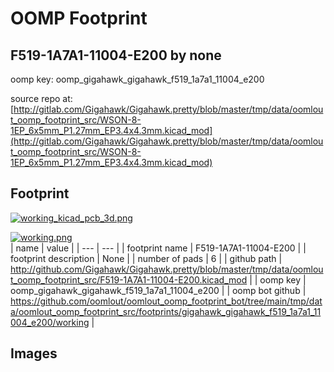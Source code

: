 # OOMP Footprint  
## F519-1A7A1-11004-E200  by none  
  
oomp key: oomp_gigahawk_gigahawk_f519_1a7a1_11004_e200  
  
source repo at: [http://gitlab.com/Gigahawk/Gigahawk.pretty/blob/master/tmp/data/oomlout_oomp_footprint_src/WSON-8-1EP_6x5mm_P1.27mm_EP3.4x4.3mm.kicad_mod](http://gitlab.com/Gigahawk/Gigahawk.pretty/blob/master/tmp/data/oomlout_oomp_footprint_src/WSON-8-1EP_6x5mm_P1.27mm_EP3.4x4.3mm.kicad_mod)  
## Footprint  
  
[![working_kicad_pcb_3d.png](working_kicad_pcb_3d_600.png)](working_kicad_pcb_3d.png)  
  
[![working.png](working_600.png)](working.png)  
| name | value | 
| --- | --- | 
| footprint name | F519-1A7A1-11004-E200 | 
| footprint description | None | 
| number of pads | 6 | 
| github path | http://github.com/Gigahawk/Gigahawk.pretty/blob/master/tmp/data/oomlout_oomp_footprint_src/F519-1A7A1-11004-E200.kicad_mod | 
| oomp key | oomp_gigahawk_gigahawk_f519_1a7a1_11004_e200 | 
| oomp bot github | https://github.com/oomlout/oomlout_oomp_footprint_bot/tree/main/tmp/data/oomlout_oomp_footprint_src/footprints/gigahawk_gigahawk_f519_1a7a1_11004_e200/working | 
## Images  
